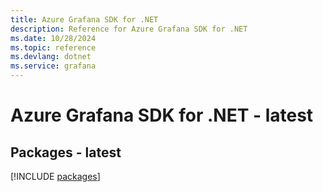 ```yaml
---
title: Azure Grafana SDK for .NET
description: Reference for Azure Grafana SDK for .NET
ms.date: 10/28/2024
ms.topic: reference
ms.devlang: dotnet
ms.service: grafana
---
```

# Azure Grafana SDK for .NET - latest
## Packages - latest
[!INCLUDE [packages](grafana-index.md)]